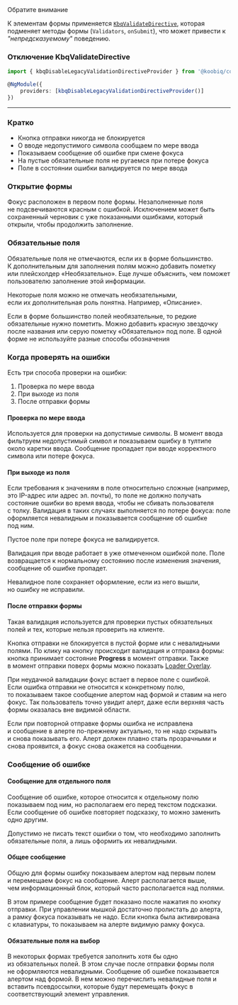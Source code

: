 <div class="kbq-callout kbq-callout_warning">
<div class="kbq-callout__header">Обратите внимание</div>
<div class="kbq-callout__content kbq-docs-element-last-child-margin-bottom-0">

К элементам формы применяется [`KbqValidateDirective`](https://github.com/koobiq/angular-components/blob/main/packages/components/form-field/validate.directive.ts), которая подменяет методы формы (`Validators`, `onSubmit`), что может привести к _"непредсказуемому"_ поведению.

</div>
</div>

### Отключение KbqValidateDirective

```ts
import { kbqDisableLegacyValidationDirectiveProvider } from '@koobiq/components/core';

@NgModule({
    providers: [kbqDisableLegacyValidationDirectiveProvider()]
})
```

---

### Кратко

- Кнопка отправки никогда не блокируется
- О вводе недопустимого символа сообщаем по мере ввода
- Показываем сообщение об ошибке при смене фокуса
- На пустые обязательные поля не ругаемся при потере фокуса
- Поле в состоянии ошибки валидируется по мере ввода

### Открытие формы

Фокус расположен в первом поле формы. Незаполненные поля не подсвечиваются красным с ошибкой. Исключением может быть сохраненный черновик с уже показанными ошибками, который открыли, чтобы продолжить заполнение.

<!-- example(validation-on-open) -->

### Обязательные поля

Обязательные поля не отмечаются, если их в форме большинство. К дополнительным для заполнения полям можно добавить пометку или плейсхолдер «Необязательно». Еще лучше объяснить, чем поможет пользователю заполнение этой информации.

<!-- example(validation-optional-label) -->

Некоторые поля можно не отмечать необязательными, если их дополнительная роль понятна. Например, «Описание».

Если в форме большинство полей необязательные, то редкие обязательные нужно пометить. Можно добавить красную звездочку после названия или серую пометку «Обязательно» под поле. В одной форме не используйте разные способы обозначения

<!-- example(validation-required-label) -->

### Когда проверять на ошибки

Есть три способа проверки на ошибки:

1. Проверка по мере ввода
2. При выходе из поля
3. После отправки формы

#### Проверка по мере ввода

Используется для проверки на допустимые символы. В момент ввода фильтруем недопустимый символ и показываем ошибку в тултипе около каретки ввода. Сообщение пропадает при вводе корректного символа или потере фокуса.

<!-- example(validation-on-type) -->

#### При выходе из поля

Если требования к значениям в поле относительно сложные (например, это IP-адрес или адрес эл. почты), то поле не должно получать состояние ошибки во время ввода, чтобы не сбивать пользователя с толку. Валидация в таких случаях выполняется по потере фокуса: поле оформляется невалидным и показывается сообщение об ошибке под ним.

<!-- example(validation-on-blur) -->

Пустое поле при потере фокуса не валидируется.

Валидация при вводе работает в уже отмеченном ошибкой поле. Поле возвращается к нормальному состоянию после изменения значения, сообщение об ошибке пропадет.

Невалидное поле сохраняет оформление, если из него вышли, но ошибку не исправили.

<!-- example(validation-on-blur) -->

#### После отправки формы

Такая валидация используется для проверки пустых обязательных полей и тех, которые нельзя проверить на клиенте.

Кнопка отправки не блокируется в пустой форме или с невалидными полями. По клику на кнопку происходит валидация и отправка формы: кнопка принимает состояние **Progress** в момент отправки. Также в момент отправки поверх формы можно показать [Loader Overlay](/ru/components/loader-overlay).

При неудачной валидации фокус встает в первое поле с ошибкой. Если ошибка отправки не относится к конкретному полю, то показываем такое сообщение алертом над формой и ставим на него фокус. Так пользователь точно увидит алерт, даже если верхняя часть формы оказалась вне видимой области.

Если при повторной отправке формы ошибка не исправлена и сообщение в алерте по-прежнему актуально, то не надо скрывать и снова показывать его. Алерт должен плавно стать прозрачными и снова проявится, а фокус снова окажется на сообщении.

<!-- example(validation-on-submit) -->

### Сообщение об ошибке

#### Сообщение для отдельного поля

Сообщение об ошибке, которое относится к отдельному полю показываем под ним, но располагаем его перед текстом подсказки. Если сообщение об ошибке повторяет подсказку, то можно заменить одно другим.

<!-- example(validation-message-for-specific-field) -->

Допустимо не писать текст ошибки о том, что необходимо заполнить обязательные поля, а лишь оформить их невалидными.

<!-- example(validation-no-message) -->

#### Общее сообщение

Общую для формы ошибку показываем алертом над первым полем и перемещаем фокус на сообщение. Алерт располагается выше, чем информационный блок, который часто располагается над полями.

В этом примере сообщение будет показано после нажатия по кнопку отправки. При управлении мышкой достаточно пролистать до алерта, а рамку фокуса показывать не надо. Если кнопка была активирована с клавиатуры, то показываем на алерте видимую рамку фокуса.

<!-- example(validation-on-submit) -->

#### Обязательные поля на выбор

В некоторых формах требуется заполнить хотя бы одно из обязательных полей. В этом случае после отправки формы поля не оформляются невалидными. Сообщение об ошибке показывается алертом над формой. В нем можно перечислить невалидные поля и вставить псевдоссылки, которые будут перемещать фокус в соответствующий элемент управления.

<!-- example(validation-global-one-required) -->
